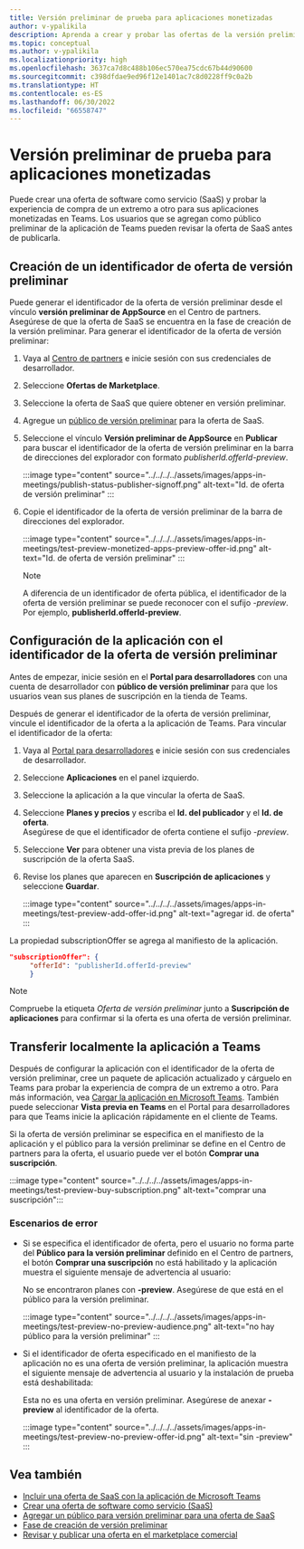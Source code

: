 ```yaml
---
title: Versión preliminar de prueba para aplicaciones monetizadas
author: v-ypalikila
description: Aprenda a crear y probar las ofertas de la versión preliminar de SaaS para la aplicación Teams antes de publicar la oferta. Puede probar la experiencia de compra de un extremo a otro para sus aplicaciones monetizadas en Teams.
ms.topic: conceptual
ms.author: v-ypalikila
ms.localizationpriority: high
ms.openlocfilehash: 3637ca7d8c488b106ec570ea75cdc67b44d90600
ms.sourcegitcommit: c398dfdae9ed96f12e1401ac7c8d0228ff9c0a2b
ms.translationtype: HT
ms.contentlocale: es-ES
ms.lasthandoff: 06/30/2022
ms.locfileid: "66558747"
---
```

# <a name="test-preview-for-monetized-apps"></a>Versión preliminar de prueba para aplicaciones monetizadas

Puede crear una oferta de software como servicio (SaaS) y probar la experiencia de compra de un extremo a otro para sus aplicaciones monetizadas en Teams. Los usuarios que se agregan como público preliminar de la aplicación de Teams pueden revisar la oferta de SaaS antes de publicarla.

## <a name="create-a-preview-offer-id"></a>Creación de un identificador de oferta de versión preliminar

Puede generar el identificador de la oferta de versión preliminar desde el vínculo **versión preliminar de AppSource** en el Centro de partners. Asegúrese de que la oferta de SaaS se encuentra en la fase de creación de la versión preliminar. Para generar el identificador de la oferta de versión preliminar:

1. Vaya al [Centro de partners](https://go.microsoft.com/fwlink/?linkid=2166002) e inicie sesión con sus credenciales de desarrollador.
1. Seleccione **Ofertas de Marketplace**.
1. Seleccione la oferta de SaaS que quiere obtener en versión preliminar.
1. Agregue un [público de versión preliminar](/azure/marketplace/create-new-saas-offer-preview) para la oferta de SaaS.
1. Seleccione el vínculo **Versión preliminar de AppSource** en **Publicar** para buscar el identificador de la oferta de versión preliminar en la barra de direcciones del explorador con formato *publisherId.offerId-preview*.

    :::image type="content" source="../../../../assets/images/apps-in-meetings/publish-status-publisher-signoff.png" alt-text="Id. de oferta de versión preliminar" :::

1. Copie el identificador de la oferta de versión preliminar de la barra de direcciones del explorador.

      :::image type="content" source="../../../../assets/images/apps-in-meetings/test-preview-monetized-apps-preview-offer-id.png" alt-text="Id. de oferta de versión preliminar" :::

    > [!NOTE]
    > A diferencia de un identificador de oferta pública, el identificador de la oferta de versión preliminar se puede reconocer con el sufijo *-preview*. Por ejemplo, **publisherId.offerId-preview**.

## <a name="configure-your-app-with-the-preview-offer-id"></a>Configuración de la aplicación con el identificador de la oferta de versión preliminar

Antes de empezar, inicie sesión en el **Portal para desarrolladores** con una cuenta de desarrollador con **público de versión preliminar** para que los usuarios vean sus planes de suscripción en la tienda de Teams.

Después de generar el identificador de la oferta de versión preliminar, vincule el identificador de la oferta a la aplicación de Teams. Para vincular el identificador de la oferta:

1. Vaya al [Portal para desarrolladores](https://dev.teams.microsoft.com/) e inicie sesión con sus credenciales de desarrollador.
1. Seleccione **Aplicaciones** en el panel izquierdo.
1. Seleccione la aplicación a la que vincular la oferta de SaaS.
1. Seleccione **Planes y precios** y escriba el **Id. del publicador** y el **Id. de oferta**.  
  Asegúrese de que el identificador de oferta contiene el sufijo *-preview*.
1. Seleccione **Ver** para obtener una vista previa de los planes de suscripción de la oferta SaaS.
1. Revise los planes que aparecen en **Suscripción de aplicaciones** y seleccione **Guardar**.

    :::image type="content" source="../../../../assets/images/apps-in-meetings/test-preview-add-offer-id.png" alt-text="agregar id. de oferta" :::

La propiedad subscriptionOffer se agrega al manifiesto de la aplicación.

```json
"subscriptionOffer": {
     "offerId": "publisherId.offerId-preview"  
     }
```

>[!NOTE]
> Compruebe la etiqueta *Oferta de versión preliminar* junto a **Suscripción de aplicaciones** para confirmar si la oferta es una oferta de versión preliminar.

## <a name="sideload-the-app-to-teams"></a>Transferir localmente la aplicación a Teams

Después de configurar la aplicación con el identificador de la oferta de versión preliminar, cree un paquete de aplicación actualizado y cárguelo en Teams para probar la experiencia de compra de un extremo a otro. Para más información, vea [Cargar la aplicación en Microsoft Teams](../../apps-upload.md). También puede seleccionar **Vista previa en Teams** en el Portal para desarrolladores para que Teams inicie la aplicación rápidamente en el cliente de Teams.

Si la oferta de versión preliminar se especifica en el manifiesto de la aplicación y el público para la versión preliminar se define en el Centro de partners para la oferta, el usuario puede ver el botón **Comprar una suscripción**.

:::image type="content" source="../../../../assets/images/apps-in-meetings/test-preview-buy-subscription.png" alt-text="comprar una suscripción":::

### <a name="error-scenarios"></a>Escenarios de error

* Si se especifica el identificador de oferta, pero el usuario no forma parte del **Público para la versión preliminar** definido en el Centro de partners, el botón **Comprar una suscripción** no está habilitado y la aplicación muestra el siguiente mensaje de advertencia al usuario:

  No se encontraron planes con **-preview**. Asegúrese de que está en el público para la versión preliminar.

  :::image type="content" source="../../../../assets/images/apps-in-meetings/test-preview-no-preview-audience.png" alt-text="no hay público para la versión preliminar" :::

* Si el identificador de oferta especificado en el manifiesto de la aplicación no es una oferta de versión preliminar, la aplicación muestra el siguiente mensaje de advertencia al usuario y la instalación de prueba está deshabilitada:
  
  Esta no es una oferta en versión preliminar. Asegúrese de anexar **-preview** al identificador de la oferta.

  :::image type="content" source="../../../../assets/images/apps-in-meetings/test-preview-no-preview-offer-id.png" alt-text="sin -preview" :::

## <a name="see-also"></a>Vea también

* [Incluir una oferta de SaaS con la aplicación de Microsoft Teams](include-saas-offer.md)
* [Crear una oferta de software como servicio (SaaS)](include-saas-offer.md#create-your-saas-offer)
* [Agregar un público para versión preliminar para una oferta de SaaS](/azure/marketplace/create-new-saas-offer-preview)
* [Fase de creación de versión preliminar](/azure/marketplace/review-publish-offer)
* [Revisar y publicar una oferta en el marketplace comercial](/azure/marketplace/review-publish-offer#validation-and-publishing-steps)
